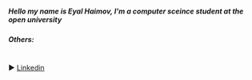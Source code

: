 <h5>Hello my name is Eyal Haimov, I'm a computer sceince student at the open university </h5>
<h5> Others: </h5> <br>
► <a href="https://www.linkedin.com/in/eyal-haimov-1720981b9/"> Linkedin</a> <br>
